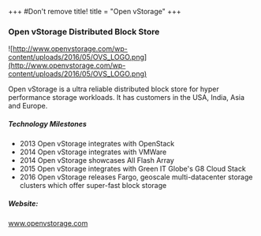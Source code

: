 +++
#Don't remove title!
title = "Open vStorage"
+++
### Open vStorage Distributed Block Store

![http://www.openvstorage.com/wp-content/uploads/2016/05/OVS_LOGO.png](http://www.openvstorage.com/wp-content/uploads/2016/05/OVS_LOGO.png)

Open vStorage is a ultra reliable distributed block store for hyper performance storage workloads.
It has customers in the USA, India, Asia and Europe.

##### Technology Milestones

-   2013 Open vStorage integrates with OpenStack
-   2014 Open vStorage integrates with VMWare
-   2014 Open vStorage showcases All Flash Array
-   2015 Open vStorage integrates with Green IT Globe's G8 Cloud Stack
-   2016 Open vStorage releases Fargo, geoscale multi-datacenter storage clusters which offer super-fast block storage

##### Website:


<a href="http://www.openvstorage.com" target="_blank">www.openvstorage.com</a>